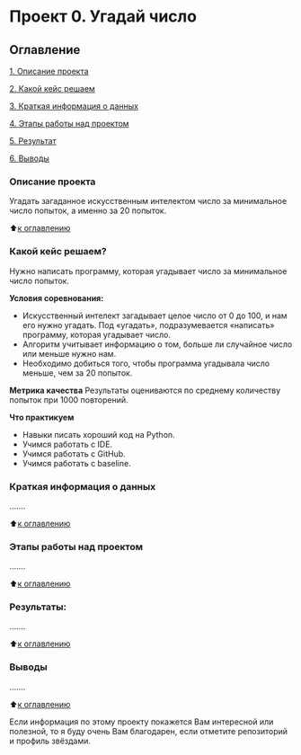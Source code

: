 # Проект 0.  Угадай число

## Оглавление
[1. Описание проекта]()

[2. Какой кейс решаем]()

[3. Краткая информация о данных]()

[4. Этапы работы над проектом]()

[5. Результат]()

[6. Выводы]()

### Описание проекта
Угадать загаданное искусственным интелектом число за минимальное число попыток, а именно за 20 попыток.

:arrow_up:[к оглавлению]()


### Какой кейс решаем?
Нужно написать программу, которая угадывает число за минимальное число попыток.

**Условия соревнования:**
- Искусственный интелект загадывает целое число от 0 до 100, и нам его нужно угадать. Под «угадать», подразумевается «написать» программу, которая угадывает число.
- Алгоритм учитывает информацию о том, больше ли случайное число или меньше нужно нам.
- Необходимо добиться того, чтобы программа угадывала число меньше, чем за 20 попыток.

**Метрика качества**
Результаты оцениваются по среднему количеству попыток при 1000 повторений.

**Что практикуем**
- Навыки писать хороший код на Python.
- Учимся работать с IDE.
- Учимся работать с GitHub.
- Учимся работать с baseline.


### Краткая информация о данных
.......

:arrow_up:[к оглавлению]()

### Этапы работы над проектом
.......

:arrow_up:[к оглавлению]()

### Результаты:
.......

:arrow_up:[к оглавлению]()

### Выводы
.......

:arrow_up:[к оглавлению]()


Если информация по этому проекту покажется Вам интересной или полезной, то я буду очень Вам благодарен, если отметите
репозиторий и профиль звёздами.